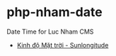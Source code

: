 # php-nham-date
 Date Time for Luc Nham CMS

- [Kinh độ Mặt trời - Sunlongitude](docs/SUNLONGITUDE.md)